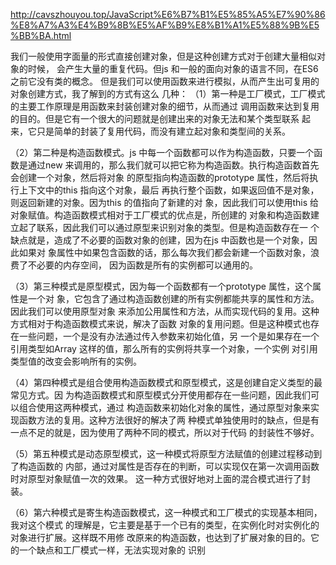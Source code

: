 http://cavszhouyou.top/JavaScript%E6%B7%B1%E5%85%A5%E7%90%86%E8%A7%A3%E4%B9%8B%E5%AF%B9%E8%B1%A1%E5%88%9B%E5%BB%BA.html

我们一般使用字面量的形式直接创建对象，但是这种创建方式对于创建大量相似对象的时候，
会产生大量的重复代码。但js 和一般的面向对象的语言不同，在ES6 之前它没有类的概念。
但是我们可以使用函数来进行模拟，从而产生出可复用的对象创建方式，我了解到的方式有这么
几种：
（1）第一种是工厂模式，工厂模式的主要工作原理是用函数来封装创建对象的细节，从而通过
调用函数来达到复用的目的。但是它有一个很大的问题就是创建出来的对象无法和某个类型联系
起来，它只是简单的封装了复用代码，而没有建立起对象和类型间的关系。

（2）第二种是构造函数模式。js 中每一个函数都可以作为构造函数，只要一个函数是通过new
来调用的，那么我们就可以把它称为构造函数。执行构造函数首先会创建一个对象，然后将对象
的原型指向构造函数的prototype 属性，然后将执行上下文中的this 指向这个对象，最后
再执行整个函数，如果返回值不是对象，则返回新建的对象。因为this 的值指向了新建的对
象，因此我们可以使用this 给对象赋值。构造函数模式相对于工厂模式的优点是，所创建的
对象和构造函数建立起了联系，因此我们可以通过原型来识别对象的类型。但是构造函数存在一
个缺点就是，造成了不必要的函数对象的创建，因为在js 中函数也是一个对象，因此如果对
象属性中如果包含函数的话，那么每次我们都会新建一个函数对象，浪费了不必要的内存空间，
因为函数是所有的实例都可以通用的。

（3）第三种模式是原型模式，因为每一个函数都有一个prototype 属性，这个属性是一个对
象，它包含了通过构造函数创建的所有实例都能共享的属性和方法。因此我们可以使用原型对象
来添加公用属性和方法，从而实现代码的复用。这种方式相对于构造函数模式来说，解决了函数
对象的复用问题。但是这种模式也存在一些问题，一个是没有办法通过传入参数来初始化值，另
一个是如果存在一个引用类型如Array 这样的值，那么所有的实例将共享一个对象，一个实例
对引用类型值的改变会影响所有的实例。

（4）第四种模式是组合使用构造函数模式和原型模式，这是创建自定义类型的最常见方式。因
为构造函数模式和原型模式分开使用都存在一些问题，因此我们可以组合使用这两种模式，通过
构造函数来初始化对象的属性，通过原型对象来实现函数方法的复用。这种方法很好的解决了两
种模式单独使用时的缺点，但是有一点不足的就是，因为使用了两种不同的模式，所以对于代码
的封装性不够好。

（5）第五种模式是动态原型模式，这一种模式将原型方法赋值的创建过程移动到了构造函数的
内部，通过对属性是否存在的判断，可以实现仅在第一次调用函数时对原型对象赋值一次的效果。
这一种方式很好地对上面的混合模式进行了封装。

（6）第六种模式是寄生构造函数模式，这一种模式和工厂模式的实现基本相同，我对这个模式
的理解是，它主要是基于一个已有的类型，在实例化时对实例化的对象进行扩展。这样既不用修
改原来的构造函数，也达到了扩展对象的目的。它的一个缺点和工厂模式一样，无法实现对象的
识别